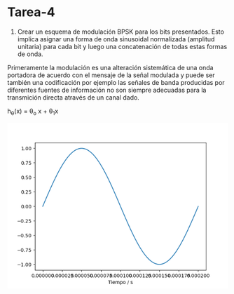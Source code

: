 # Tarea-4

 1) Crear un esquema de modulación BPSK para los bits presentados. Esto implica asignar una forma de onda sinusoidal normalizada (amplitud unitaria)
 para cada bit y luego una concatenación de todas estas formas de onda.
 
 Primeramente la modulación es una alteración sistemática de una onda portadora de acuerdo con el mensaje de la señal modulada y puede ser también una codificación
 por ejemplo las señales de banda producidas por diferentes fuentes de información no son siempre adecuadas para la transmición directa através de un canal dado.
 

 
 h<sub>&theta;</sub>(x) = &theta;<sub>o</sub> x + &theta;<sub>1</sub>x 

![Screenshot](onda.png)
